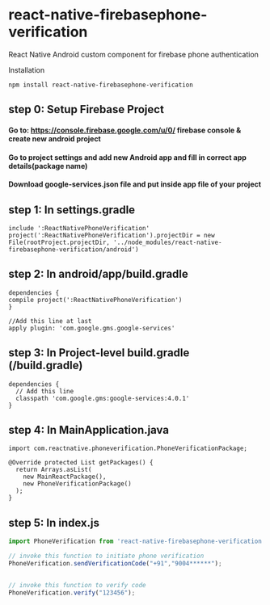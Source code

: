 # react-native-firebasephone-verification
React Native Android custom component for firebase phone authentication

Installation
```
npm install react-native-firebasephone-verification
```

## step 0: Setup Firebase Project

#### Go to: https://console.firebase.google.com/u/0/ firebase console & create new android project
#### Go to project settings and add new Android app and fill in correct app details(package name)
#### Download google-services.json file and put inside app file of your project

## step 1: In settings.gradle
```
include ':ReactNativePhoneVerification'
project(':ReactNativePhoneVerification').projectDir = new File(rootProject.projectDir, '../node_modules/react-native-firebasephone-verification/android')

```

## step 2: In android/app/build.gradle
```
dependencies {
compile project(':ReactNativePhoneVerification')
}

//Add this line at last 
apply plugin: 'com.google.gms.google-services'
```

## step 3: In Project-level build.gradle (<project>/build.gradle)
  
```
dependencies {
  // Add this line
  classpath 'com.google.gms:google-services:4.0.1'
}
```   

## step 4: In MainApplication.java

```
import com.reactnative.phoneverification.PhoneVerificationPackage;

@Override protected List getPackages() {
  return Arrays.asList(
    new MainReactPackage(),
    new PhoneVerificationPackage()
  );
}

```
## step 5: In index.js
```javascript
import PhoneVerification from 'react-native-firebasephone-verification';

// invoke this function to initiate phone verification
PhoneVerification.sendVerificationCode("+91","9004******");


// invoke this function to verify code
PhoneVerification.verify("123456");

```
